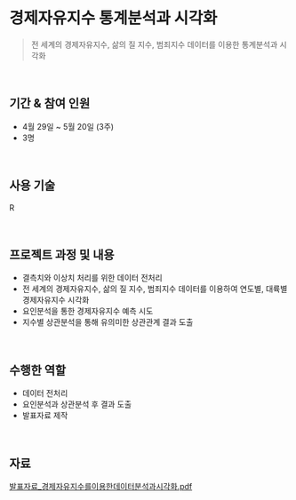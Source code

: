 # 경제자유지수 통계분석과 시각화
> 전 세계의 경제자유지수, 삶의 질 지수, 범죄지수 데이터를 이용한 통계분석과 시각화
</br>

## 기간 & 참여 인원 
- 4월 29일 ~ 5월 20일 (3주)
- 3명
</br>

## 사용 기술 
R 

</br>

## 프로젝트 과정 및 내용 
- 결측치와 이상치 처리를 위한 데이터 전처리
- 전 세계의 경제자유지수, 삶의 질 지수, 범죄지수 데이터를 이용하여 연도별, 대륙별 경제자유지수 시각화
- 요인분석을 통한 경제자유지수 예측 시도
- 지수별 상관분석을 통해 유의미한 상관관계 결과 도출 
</br>

## 수행한 역할 
- 데이터 전처리
- 요인분석과 상관분석 후 결과 도출
- 발표자료 제작
</br>

## 자료
[발표자료_경제자유지수를이용한데이터분석과시각화.pdf](발표자료_경제자유지수를이용한데이터분석과시각화.pdf)
